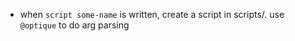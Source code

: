 - when `script some-name` is written, create a script in scripts/. use `@optique` to do arg parsing

